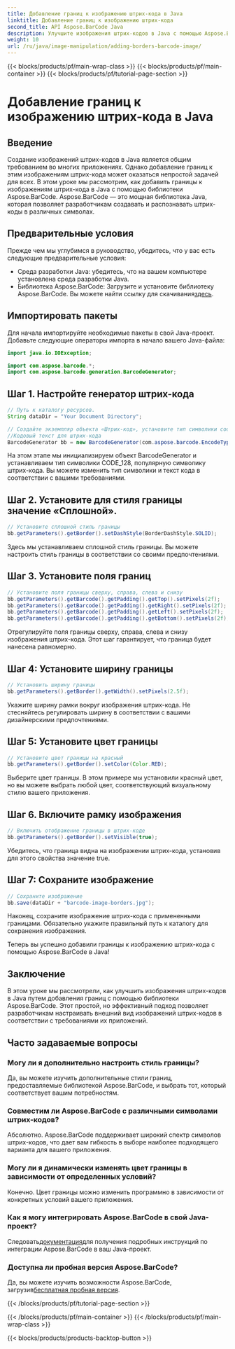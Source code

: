 ```yaml
---
title: Добавление границ к изображению штрих-кода в Java
linktitle: Добавление границ к изображению штрих-кода
second_title: API Aspose.BarCode Java
description: Улучшите изображения штрих-кодов в Java с помощью Aspose.BarCode, добавив настраиваемые границы. Следуйте этому пошаговому руководству, чтобы создать визуально привлекательное решение для штрих-кодов.
weight: 10
url: /ru/java/image-manipulation/adding-borders-barcode-image/
---
```


{{< blocks/products/pf/main-wrap-class >}}
{{< blocks/products/pf/main-container >}}
{{< blocks/products/pf/tutorial-page-section >}}

# Добавление границ к изображению штрих-кода в Java


## Введение

Создание изображений штрих-кодов в Java является общим требованием во многих приложениях. Однако добавление границ к этим изображениям штрих-кода может оказаться непростой задачей для всех. В этом уроке мы рассмотрим, как добавить границы к изображениям штрих-кода в Java с помощью библиотеки Aspose.BarCode. Aspose.BarCode — это мощная библиотека Java, которая позволяет разработчикам создавать и распознавать штрих-коды в различных символах.

## Предварительные условия

Прежде чем мы углубимся в руководство, убедитесь, что у вас есть следующие предварительные условия:

- Среда разработки Java: убедитесь, что на вашем компьютере установлена среда разработки Java.
- Библиотека Aspose.BarCode: Загрузите и установите библиотеку Aspose.BarCode. Вы можете найти ссылку для скачивания[здесь](https://releases.aspose.com/barcode/java/).

## Импортировать пакеты

Для начала импортируйте необходимые пакеты в свой Java-проект. Добавьте следующие операторы импорта в начало вашего Java-файла:

```java
import java.io.IOException;

import com.aspose.barcode.*;
import com.aspose.barcode.generation.BarcodeGenerator;
```

## Шаг 1. Настройте генератор штрих-кода

```java
// Путь к каталогу ресурсов.
String dataDir = "Your Document Directory";

// Создайте экземпляр объекта «Штрих-код», установите тип символики code128 и установите
//Кодовый текст для штрих-кода
BarcodeGenerator bb = new BarcodeGenerator(com.aspose.barcode.EncodeTypes.CODE_128, "1234567");
```

На этом этапе мы инициализируем объект BarcodeGenerator и устанавливаем тип символики CODE_128, популярную символику штрих-кода. Вы можете изменить тип символики и текст кода в соответствии с вашими требованиями.

## Шаг 2. Установите для стиля границы значение «Сплошной».

```java
// Установите сплошной стиль границы
bb.getParameters().getBorder().setDashStyle(BorderDashStyle.SOLID);
```

Здесь мы устанавливаем сплошной стиль границы. Вы можете настроить стиль границы в соответствии со своими предпочтениями.

## Шаг 3. Установите поля границ

```java
// Установите поля границы сверху, справа, слева и снизу
bb.getParameters().getBarcode().getPadding().getTop().setPixels(2f);
bb.getParameters().getBarcode().getPadding().getRight().setPixels(2f);
bb.getParameters().getBarcode().getPadding().getLeft().setPixels(2f);
bb.getParameters().getBarcode().getPadding().getBottom().setPixels(2f);
```

Отрегулируйте поля границы сверху, справа, слева и снизу изображения штрих-кода. Этот шаг гарантирует, что граница будет нанесена равномерно.

## Шаг 4: Установите ширину границы

```java
// Установить ширину границы
bb.getParameters().getBorder().getWidth().setPixels(2.5f);
```

Укажите ширину рамки вокруг изображения штрих-кода. Не стесняйтесь регулировать ширину в соответствии с вашими дизайнерскими предпочтениями.

## Шаг 5: Установите цвет границы

```java
// Установите цвет границы на красный
bb.getParameters().getBorder().setColor(Color.RED);
```

Выберите цвет границы. В этом примере мы установили красный цвет, но вы можете выбрать любой цвет, соответствующий визуальному стилю вашего приложения.

## Шаг 6. Включите рамку изображения

```java
// Включить отображение границы в штрих-коде
bb.getParameters().getBorder().setVisible(true);
```

Убедитесь, что граница видна на изображении штрих-кода, установив для этого свойства значение true.

## Шаг 7: Сохраните изображение

```java
// Сохраните изображение
bb.save(dataDir + "barcode-image-borders.jpg");
```

Наконец, сохраните изображение штрих-кода с примененными границами. Обязательно укажите правильный путь к каталогу для сохранения изображения.

Теперь вы успешно добавили границы к изображению штрих-кода с помощью Aspose.BarCode в Java!

## Заключение

В этом уроке мы рассмотрели, как улучшить изображения штрих-кодов в Java путем добавления границ с помощью библиотеки Aspose.BarCode. Этот простой, но эффективный подход позволяет разработчикам настраивать внешний вид изображений штрих-кодов в соответствии с требованиями их приложений.

## Часто задаваемые вопросы

### Могу ли я дополнительно настроить стиль границы?
Да, вы можете изучить дополнительные стили границ, предоставляемые библиотекой Aspose.BarCode, и выбрать тот, который соответствует вашим потребностям.

### Совместим ли Aspose.BarCode с различными символами штрих-кодов?
Абсолютно. Aspose.BarCode поддерживает широкий спектр символов штрих-кодов, что дает вам гибкость в выборе наиболее подходящего варианта для вашего приложения.

### Могу ли я динамически изменять цвет границы в зависимости от определенных условий?
Конечно. Цвет границы можно изменить программно в зависимости от конкретных условий вашего приложения.

### Как я могу интегрировать Aspose.BarCode в свой Java-проект?
 Следовать[документация](https://reference.aspose.com/barcode/java/)для получения подробных инструкций по интеграции Aspose.BarCode в ваш Java-проект.

### Доступна ли пробная версия Aspose.BarCode?
 Да, вы можете изучить возможности Aspose.BarCode, загрузив[бесплатная пробная версия](https://releases.aspose.com/).

{{< /blocks/products/pf/tutorial-page-section >}}

{{< /blocks/products/pf/main-container >}}
{{< /blocks/products/pf/main-wrap-class >}}

{{< blocks/products/products-backtop-button >}}
